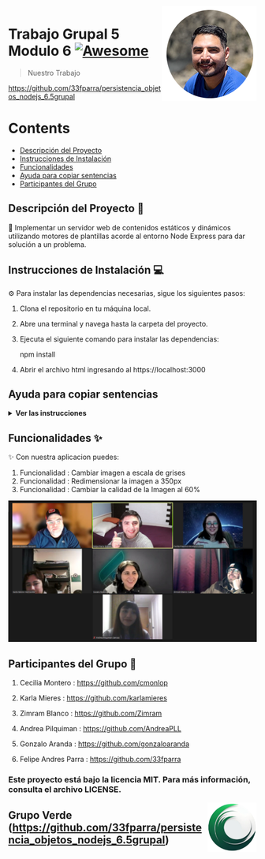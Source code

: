 <img src="public/image/perfil.png" align="right" />

# Trabajo Grupal 5 Modulo 6 [![Awesome](https://cdn.jsdelivr.net/gh/sindresorhus/awesome@d7305f38d29fed78fa85652e3a63e154dd8e8829/media/badge.svg)](https://github.com/33fparra/persistencia_objetos_nodejs_6.5grupal)

> Nuestro Trabajo

https://github.com/33fparra/persistencia_objetos_nodejs_6.5grupal

Contents
========

 * [Descripción del Proyecto](#descripción-del-proyecto-memo)
 * [Instrucciones de Instalación](#instrucciones-de-instalación-computer)
 * [Funcionalidades](#funcionalidades-sparkles)
 * [Ayuda para copiar sentencias](#ayuda-para-copiar-sentencias)
 * [Participantes del Grupo](#participantes-del-grupo-busts_in_silhouette)
 
## Descripción del Proyecto :memo:

📝 Implementar un servidor web de contenidos estáticos y dinámicos utilizando motores de plantillas acorde al entorno Node Express para dar solución a un problema.

## Instrucciones de Instalación :computer:

⚙️ Para instalar las dependencias necesarias, sigue los siguientes pasos:

1. Clona el repositorio en tu máquina local.
2. Abre una terminal y navega hasta la carpeta del proyecto.
3. Ejecuta el siguiente comando para instalar las dependencias:

   npm install

4. Abrir el archivo html ingresando al https://localhost:3000

## Ayuda para copiar sentencias

<details><summary><b>Ver las instrucciones</b></summary>

1. Instalar las dependencias:

   ```sh
   npm install
   ```

2. En el caso de no poder instalar las dependencias:

   ```sh
   npm install --force
   ```

3. Las librerias que estamos ocupando `package.json`:

    ````sh
    ... 
    "name": "helpers",
    "version": "1.0.0",
    "description": "",
    "main": "index.js",
    + "type": "module",
    "scripts": {
    "test": "echo \"Error: no test specified\" && exit 1"
    },
    "author": "",
    "license": "ISC",
    "dependencies": {
    "express": "^4.18.2",
    + "hbs": "^4.2.0",
    "nodemon": "^3.0.1"
    }
    ````

</details>

</details>

## Funcionalidades :sparkles:

✨ Con nuestra aplicacion puedes:

1. Funcionalidad : Cambiar imagen a escala de grises
2. Funcionalidad : Redimensionar la imagen a 350px
3. Funcionalidad : Cambiar la calidad de la Imagen al 60%

![Foto de grupo](public/image/grupoVerde.jpg)

## Participantes del Grupo :busts_in_silhouette:

1. Cecilia Montero : https://github.com/cmonlop

2. Karla Mieres : https://github.com/karlamieres

3. Zimram Blanco : https://github.com/Zimram

4. Andrea Pilquiman : https://github.com/AndreaPLL

5. Gonzalo Aranda : https://github.com/gonzaloaranda

6. Felipe Andres Parra : https://github.com/33fparra

### Este proyecto está bajo la licencia MIT. Para más información, consulta el archivo LICENSE.


<img src="public/image/logGrupoVerde.png" align="right" />

## Grupo Verde (https://github.com/33fparra/persistencia_objetos_nodejs_6.5grupal)

